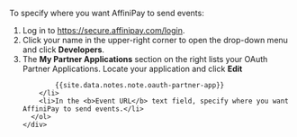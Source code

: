 <div class="method-area">
  <div class="method-copy">
    <div class="method-copy-padding">
      <p>To specify where you want AffiniPay to send events:</p>
      <ol>
        <li>Log in to <a href="https://secure.affinipay.com/login" target="&#95;blank">https://secure.affinipay.com/login</a>.<i class="fa fa-info-circle superscript tooltipped" data-position="top" data-delay="50" data-tooltip="LawPay users should go to https://secure.lawpay.com/login"></i></li>
        <li>Click your name in the upper-right corner to open the drop-down menu and click <b>Developers</b>.</li>
        <li>The <b>My Partner Applications</b> section on the right lists your OAuth Partner Applications. Locate your application and click <b>Edit</b>

            {{site.data.notes.note.oauth-partner-app}}
        </li>
        <li>In the <b>Event URL</b> text field, specify where you want AffiniPay to send events.</li>
      </ol>
    </div>
  </div>
</div>

